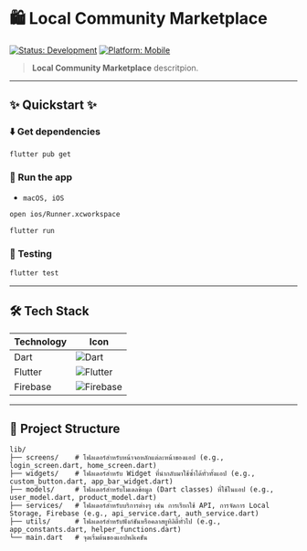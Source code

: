 # 🛍️ Local Community Marketplace

[![Status: Development](https://img.shields.io/badge/Status-Development-yellow)]()
[![Platform: Mobile](https://img.shields.io/badge/Platform-Mobile-blue)]()

<!-- [![Release](https://img.shields.io/badge/Release-v1.0-blue)](https://github.com/ARTTTT-TTTT/local-community-marketplace/releases/tag/v1.0.0) -->

> **Local Community Marketplace** descritpion.

---

## ✨ Quickstart ✨

### ⬇️ Get dependencies

```bash
flutter pub get
```

### 🚀 Run the app

- `macOS, iOS`

```bash
open ios/Runner.xcworkspace
```

```bash
flutter run
```

### 📝 Testing

```bash
flutter test
```

---

## 🛠️ Tech Stack

| Technology | Icon                                                                                                        |
| ---------- | ----------------------------------------------------------------------------------------------------------- |
| Dart       | ![Dart](https://img.shields.io/badge/Dart-0175C2?style=for-the-badge&logo=dart&logoColor=white)             |
| Flutter    | ![Flutter](https://img.shields.io/badge/Flutter-02569B?style=for-the-badge&logo=flutter&logoColor=white)    |
| Firebase   | ![Firebase](https://img.shields.io/badge/Firebase-FFCA28?style=for-the-badge&logo=firebase&logoColor=black) |

---

## 📂 Project Structure

```
lib/
├── screens/    # โฟลเดอร์สำหรับหน้าจอหลักแต่ละหน้าของแอป (e.g., login_screen.dart, home_screen.dart)
├── widgets/    # โฟลเดอร์สำหรับ Widget ที่นำกลับมาใช้ซ้ำได้ทั่วทั้งแอป (e.g., custom_button.dart, app_bar_widget.dart)
├── models/     # โฟลเดอร์สำหรับโมเดลข้อมูล (Dart classes) ที่ใช้ในแอป (e.g., user_model.dart, product_model.dart)
├── services/   # โฟลเดอร์สำหรับบริการต่างๆ เช่น การเรียกใช้ API, การจัดการ Local Storage, Firebase (e.g., api_service.dart, auth_service.dart)
├── utils/      # โฟลเดอร์สำหรับฟังก์ชันหรือคลาสยูทิลิตี้ทั่วไป (e.g., app_constants.dart, helper_functions.dart)
└── main.dart   # จุดเริ่มต้นของแอปพลิเคชัน
```
